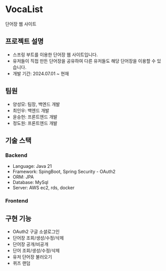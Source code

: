 # VocaList

단어장 웹 사이트

## 프로젝트 설명
- 스프링 부트를 이용한 단어장 웹 사이트입니다.
- 유저들이 직접 만든 단어장을 공유하여 다른 유저들도 해당 단어장을 이용할 수 있습니다.
- 개발 기간: 2024.07.01 ~ 현재

## 팀원
- 양성모: 팀장, 백엔드 개발
- 최인우: 백엔드 개발
- 윤승헌: 프론트엔드 개발
- 정도원: 프론트엔드 개발

## 기술 스택
### Backend 
- Language: Java 21 
- Framework: SpingBoot, Spring Security - OAuth2
- ORM: JPA
- Database: MySql
- Server: AWS ec2, rds, docker

### Frontend


## 구현 기능
- OAuth2 구글 소셜로그인
- 단어장 조회/생성/수정/삭제
- 단어장 공개/비공개
- 단어 조회/생성/수정/삭제
- 유저 단어장 불러오기
- 퀴즈 랜덤
